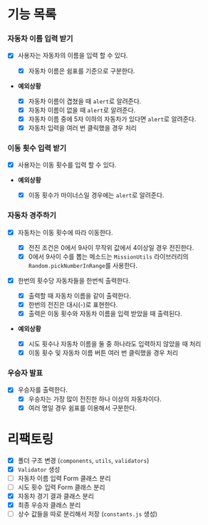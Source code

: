 # 기능 목록

### 자동차 이름 입력 받기

- [x] 사용자는 자동차의 이름을 입력 할 수 있다.

  - [x] 자동차 이름은 쉼표를 기준으로 구분한다.

- **예외상황**

  - [x] 자동차 이름이 겹쳤을 때 `alert`로 알려준다.
  - [x] 자동차 이름이 없을 때 `alert`로 알려준다.
  - [x] 자동차 이름 중에 5자 이하의 자동차가 있다면 `alert`로 알려준다.
  - [x] 자동차 입력을 여러 번 클릭했을 경우 처리

### 이동 횟수 입력 받기

- [x] 사용자는 이동 횟수를 입력 할 수 있다.

- **예외상황**

  - [x] 이동 횟수가 마이너스일 경우에는 `alert`로 알려준다.

### 자동차 경주하기

- [x] 자동차는 이동 횟수에 따라 이동한다.

  - [x] 전진 조건은 0에서 9사이 무작위 값에서 4이상일 경우 전진한다.
  - [x] 0에서 9사이 수를 뽑는 메소드는 `MissionUtils` 라이브러리의 `Random.pickNumberInRange`를 사용한다.

- [x] 한번의 횟수당 자동차들을 한번씩 출력한다.

  - [x] 출력할 때 자동차 이름을 같이 출력한다.
  - [x] 한번의 전진은 대시(-)로 표현한다.
  - [x] 출력은 이동 횟수와 자동차 이름을 입력 받았을 때 출력된다.

- **예외상황**

  - [x] 시도 횟수나 자동차 이름을 둘 중 하나라도 입력하지 않았을 때 처리
  - [x] 이동 횟수 및 자동차 이름 버튼 여러 번 클릭했을 경우 처리

### 우승자 발표

- [x] 우승자를 출력한다.
  - [x] 우승자는 가장 많이 전진한 하나 이상의 자동차이다.
  - [x] 여러 명일 경우 쉼표를 이용해서 구분한다.

# 리팩토링

- [x] 폴더 구조 변경 (`components`, `utils`, `validators`)
- [x] `Validator` 생성
- [ ] 자동차 이름 입력 Form 클래스 분리
- [ ] 시도 횟수 입력 Form 클래스 분리
- [x] 자동차 경기 결과 클래스 분리
- [x] 최종 우승자 클래스 분리
- [ ] 상수 값들을 따로 분리해서 저장 (`constants.js` 생성)
